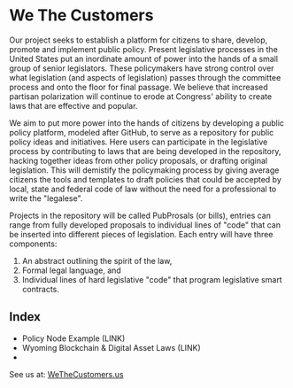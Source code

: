 # We The Customers

Our project seeks to establish a platform for citizens to share, develop, promote and implement public policy. Present legislative processes in the United States put an inordinate amount of power into the hands of a small group of senior legislators. These policymakers have strong control over what legislation (and aspects of legislation) passes through the committee process and onto the floor for final passage. We believe that increased partisan polarization will continue to erode at Congress' ability to create laws that are effective and popular. 

We aim to put more power into the hands of citizens by developing a public policy platform, modeled after GitHub, to serve as a repository for public policy ideas and initiatives. Here users can 
participate in the legislative process by contributing to laws that are being developed in the repository, hacking together ideas from other policy proposals, or drafting original legislation. This will demistify the policymaking process by giving average citizens the tools and templates to draft policies that could be accepted by local, state and federal code of law without the need for a professional to write the "legalese". 

Projects in the repository will be called PubProsals (or bills), entries can range from fully developed proposals to individual lines of "code" that can be inserted into different pieces of legislation. Each entry will have three components: 
  1. An abstract outlining the spirit of the law, 
  2. Formal legal language, and 
  3. Individual lines of hard legislative "code" that program legislative smart contracts. 

## Index
* Policy Node Example (LINK)
* Wyoming Blockchain & Digital Asset Laws (LINK)
* 

See us at: [WeTheCustomers.us](http://WeTheCustomers.us)
